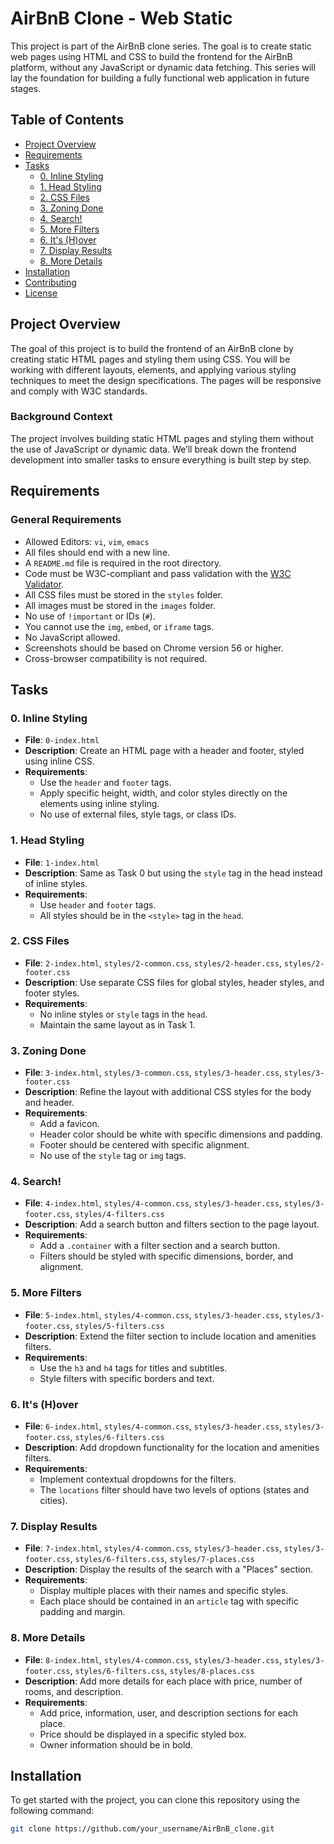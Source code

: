 # AirBnB Clone - Web Static

This project is part of the AirBnB clone series. The goal is to create static web pages using HTML and CSS to build the frontend for the AirBnB platform, without any JavaScript or dynamic data fetching. This series will lay the foundation for building a fully functional web application in future stages.

## Table of Contents
- [Project Overview](#project-overview)
- [Requirements](#requirements)
- [Tasks](#tasks)
  - [0. Inline Styling](#0-inline-styling)
  - [1. Head Styling](#1-head-styling)
  - [2. CSS Files](#2-css-files)
  - [3. Zoning Done](#3-zoning-done)
  - [4. Search!](#4-search)
  - [5. More Filters](#5-more-filters)
  - [6. It's (H)over](#6-its-hover)
  - [7. Display Results](#7-display-results)
  - [8. More Details](#8-more-details)
- [Installation](#installation)
- [Contributing](#contributing)
- [License](#license)

## Project Overview

The goal of this project is to build the frontend of an AirBnB clone by creating static HTML pages and styling them using CSS. You will be working with different layouts, elements, and applying various styling techniques to meet the design specifications. The pages will be responsive and comply with W3C standards.

### Background Context

The project involves building static HTML pages and styling them without the use of JavaScript or dynamic data. We’ll break down the frontend development into smaller tasks to ensure everything is built step by step.

## Requirements

### General Requirements
- Allowed Editors: `vi`, `vim`, `emacs`
- All files should end with a new line.
- A `README.md` file is required in the root directory.
- Code must be W3C-compliant and pass validation with the [W3C Validator](https://validator.w3.org/).
- All CSS files must be stored in the `styles` folder.
- All images must be stored in the `images` folder.
- No use of `!important` or IDs (`#`).
- You cannot use the `img`, `embed`, or `iframe` tags.
- No JavaScript allowed.
- Screenshots should be based on Chrome version 56 or higher.
- Cross-browser compatibility is not required.

## Tasks

### 0. Inline Styling
- **File**: `0-index.html`
- **Description**: Create an HTML page with a header and footer, styled using inline CSS.
- **Requirements**:
  - Use the `header` and `footer` tags.
  - Apply specific height, width, and color styles directly on the elements using inline styling.
  - No use of external files, style tags, or class IDs.

### 1. Head Styling
- **File**: `1-index.html`
- **Description**: Same as Task 0 but using the `style` tag in the head instead of inline styles.
- **Requirements**:
  - Use `header` and `footer` tags.
  - All styles should be in the `<style>` tag in the `head`.

### 2. CSS Files
- **File**: `2-index.html`, `styles/2-common.css`, `styles/2-header.css`, `styles/2-footer.css`
- **Description**: Use separate CSS files for global styles, header styles, and footer styles.
- **Requirements**:
  - No inline styles or `style` tags in the `head`.
  - Maintain the same layout as in Task 1.

### 3. Zoning Done
- **File**: `3-index.html`, `styles/3-common.css`, `styles/3-header.css`, `styles/3-footer.css`
- **Description**: Refine the layout with additional CSS styles for the body and header.
- **Requirements**:
  - Add a favicon.
  - Header color should be white with specific dimensions and padding.
  - Footer should be centered with specific alignment.
  - No use of the `style` tag or `img` tags.

### 4. Search!
- **File**: `4-index.html`, `styles/4-common.css`, `styles/3-header.css`, `styles/3-footer.css`, `styles/4-filters.css`
- **Description**: Add a search button and filters section to the page layout.
- **Requirements**:
  - Add a `.container` with a filter section and a search button.
  - Filters should be styled with specific dimensions, border, and alignment.

### 5. More Filters
- **File**: `5-index.html`, `styles/4-common.css`, `styles/3-header.css`, `styles/3-footer.css`, `styles/5-filters.css`
- **Description**: Extend the filter section to include location and amenities filters.
- **Requirements**:
  - Use the `h3` and `h4` tags for titles and subtitles.
  - Style filters with specific borders and text.

### 6. It's (H)over
- **File**: `6-index.html`, `styles/4-common.css`, `styles/3-header.css`, `styles/3-footer.css`, `styles/6-filters.css`
- **Description**: Add dropdown functionality for the location and amenities filters.
- **Requirements**:
  - Implement contextual dropdowns for the filters.
  - The `locations` filter should have two levels of options (states and cities).

### 7. Display Results
- **File**: `7-index.html`, `styles/4-common.css`, `styles/3-header.css`, `styles/3-footer.css`, `styles/6-filters.css`, `styles/7-places.css`
- **Description**: Display the results of the search with a "Places" section.
- **Requirements**:
  - Display multiple places with their names and specific styles.
  - Each place should be contained in an `article` tag with specific padding and margin.

### 8. More Details
- **File**: `8-index.html`, `styles/4-common.css`, `styles/3-header.css`, `styles/3-footer.css`, `styles/6-filters.css`, `styles/8-places.css`
- **Description**: Add more details for each place with price, number of rooms, and description.
- **Requirements**:
  - Add price, information, user, and description sections for each place.
  - Price should be displayed in a specific styled box.
  - Owner information should be in bold.

## Installation

To get started with the project, you can clone this repository using the following command:

```bash
git clone https://github.com/your_username/AirBnB_clone.git

